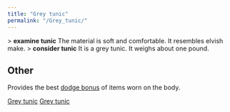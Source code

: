 ```yaml
---
title: "Grey tunic"
permalink: "/Grey_tunic/"
---
```


\> **examine tunic**
The material is soft and comfortable. It resembles elvish make.
\> **consider tunic**
It is a grey tunic.
It weighs about one pound.

## Other

Provides the best [dodge bonus](dodge_bonus "wikilink") of items worn on
the body.

[Grey tunic](Category:_Cloth_equipment "wikilink") [Grey
tunic](Category:_Body_items "wikilink")